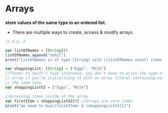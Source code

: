 # **Arrays**
**store values of the same type in an ordered list.**

* There are multiple ways to create, access & modify arrays  

```js
// e.g. 2

var listOfNames = [String]()
listOfNames.append("Sohil")
print("ListOfNames is of type [String] with \(listOfNames.count) items.")

var shoppingList: [String] = ["Eggs", "Milk"]
//Thanks to Swift’s type inference, you don’t have to write the type of the
// array if you’re initialising it with an array literal containing values of
// the same type.
var shoppingListV2 = ["Eggs", "Milk"]

//Accessing items inside of the array
var firstItem = shoppingListV2[0] //arrays are zero index
print("we need to buy\(firstItem) & (shoppingListV2[1]")
```
